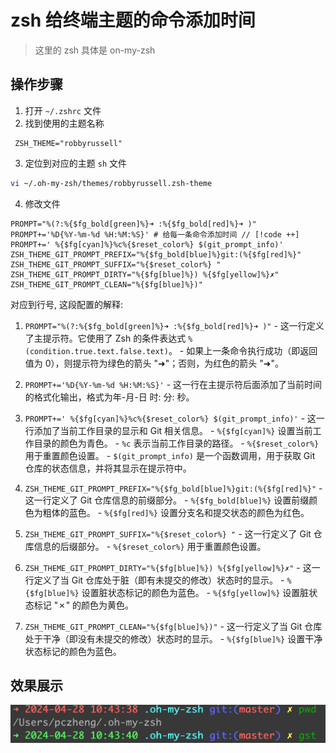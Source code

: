 # zsh 给终端主题的命令添加时间
> 这里的 zsh 具体是 on-my-zsh
## 操作步骤

1. 打开 `~/.zshrc` 文件
2. 找到使用的主题名称

```shell
 ZSH_THEME="robbyrussell"
```

3. 定位到对应的主题 `sh` 文件

```sh
vi ~/.oh-my-zsh/themes/robbyrussell.zsh-theme
```

4. 修改文件

```shell:line-numbers {1}
PROMPT="%(?:%{$fg_bold[green]%}➜ :%{$fg_bold[red]%}➜ )"
PROMPT+='%D{%Y-%m-%d %H:%M:%S}' # 给每一条命令添加时间 // [!code ++]
PROMPT+=' %{$fg[cyan]%}%c%{$reset_color%} $(git_prompt_info)'
ZSH_THEME_GIT_PROMPT_PREFIX="%{$fg_bold[blue]%}git:(%{$fg[red]%}"
ZSH_THEME_GIT_PROMPT_SUFFIX="%{$reset_color%} "
ZSH_THEME_GIT_PROMPT_DIRTY="%{$fg[blue]%}) %{$fg[yellow]%}✗"
ZSH_THEME_GIT_PROMPT_CLEAN="%{$fg[blue]%})"
```

对应到行号, 这段配置的解释:
  1. `PROMPT="%(?:%{$fg_bold[green]%}➜ :%{$fg_bold[red]%}➜ )"`
    - 这一行定义了主提示符。它使用了 Zsh 的条件表达式 `%(condition.true.text.false.text)`。
    - 如果上一条命令执行成功（即返回值为 0），则提示符为绿色的箭头 "➜"；否则，为红色的箭头 "➜"。

  2. `PROMPT+='%D{%Y-%m-%d %H:%M:%S}'`
    - 这一行在主提示符后面添加了当前时间的格式化输出，格式为年-月-日 时: 分: 秒。

  3. `PROMPT+=' %{$fg[cyan]%}%c%{$reset_color%} $(git_prompt_info)'`
    - 这一行添加了当前工作目录的显示和 Git 相关信息。
    - `%{$fg[cyan]%}` 设置当前工作目录的颜色为青色。
    - `%c` 表示当前工作目录的路径。
    - `%{$reset_color%}` 用于重置颜色设置。
    - `$(git_prompt_info)` 是一个函数调用，用于获取 Git 仓库的状态信息，并将其显示在提示符中。

  4. `ZSH_THEME_GIT_PROMPT_PREFIX="%{$fg_bold[blue]%}git:(%{$fg[red]%}"`
    - 这一行定义了 Git 仓库信息的前缀部分。
    - `%{$fg_bold[blue]%}` 设置前缀颜色为粗体的蓝色。
    - `%{$fg[red]%}` 设置分支名和提交状态的颜色为红色。

  5. `ZSH_THEME_GIT_PROMPT_SUFFIX="%{$reset_color%} "`
    - 这一行定义了 Git 仓库信息的后缀部分。
    - `%{$reset_color%}` 用于重置颜色设置。

  6. `ZSH_THEME_GIT_PROMPT_DIRTY="%{$fg[blue]%}) %{$fg[yellow]%}✗"`
    - 这一行定义了当 Git 仓库处于脏（即有未提交的修改）状态时的显示。
    - `%{$fg[blue]%}` 设置脏状态标记的颜色为蓝色。
    - `%{$fg[yellow]%}` 设置脏状态标记 "✗" 的颜色为黄色。

  7. `ZSH_THEME_GIT_PROMPT_CLEAN="%{$fg[blue]%})"`
    - 这一行定义了当 Git 仓库处于干净（即没有未提交的修改）状态时的显示。
    - `%{$fg[blue]%}` 设置干净状态标记的颜色为蓝色。

## 效果展示

![](./Images/zsh-theme-date-time.png)
